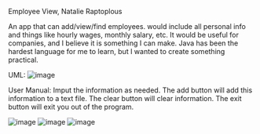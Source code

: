 Employee View, Natalie Raptoplous

An app that can add/view/find employees. would include all personal info and things like hourly wages, monthly salary, etc. It would be useful for companies,
and I believe it is something I can make. Java has been the hardest language for me to learn, but I wanted to create something practical.

UML:
![image](https://user-images.githubusercontent.com/114167189/204422781-1daeea8d-cc61-44b8-a2c4-c82201ee24e0.png)

User Manual:
Imput the information as needed. The add button will add this information to a text file. The clear button will clear information. The exit button will exit you out of the program.

![image](https://user-images.githubusercontent.com/114167189/204422846-30ef9df5-ad82-48ea-8c62-285440e00ec6.png)
![image](https://user-images.githubusercontent.com/114167189/204423011-070b0ff3-b5b4-4114-8480-8f450ea48822.png)
![image](https://user-images.githubusercontent.com/114167189/204423022-87678b1a-83cd-4ef6-ab8d-c220252b2ca9.png)


